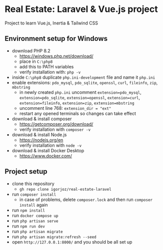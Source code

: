 # Real Estate: Laravel & Vue.js project
Project to learn Vue.js, Inertia & Tailwind CSS

## Environment setup for Windows
- download PHP 8.2
  - https://windows.php.net/download/
  - place in ```C:\php8```
  - add this to PATH variables
  - verify installation with: ```php -v```
- inside ```C:\php8``` duplicate ```php.ini-development``` file and name it ```php.ini```
- enable extensions: ```pdo_mysql```, ```pdo_sqlite```, ```openssl```, ```curl```, ```fileinfo```, ```zip```, ```mbstring```
  - in newly created ```php.ini``` uncomment ```extension=pdo_mysql```, ```extension=pdo_sqlite```, ```extension=openssl```, ```extension=curl```, ```extension=fileinfo```, ```extension=zip```, ```extension=mbstring```
  - uncomment line 768: ```extension_dir = "ext"```
  - restart any opened terminals so changes can take effect
- download & install composer
  - https://getcomposer.org/download/
  - verify installation with ```composer -v```
- download & install Node.js
  - https://nodejs.org/en
  - verify installation with ```node -v```
- download & install Docker Desktop
  - https://www.docker.com/

## Project setup
- clone this repository
  - ```gh repo clone igorjoz/real-estate-laravel```
- run ```composer install```
  - in case of problems, delete ```composer.lock``` and then run ```composer install``` again
- run ```npm install```
- run ```docker compose up```
- run ```php artisan serve```
- run ```npm run dev```
- run ```php artisan migrate```
- run ```php artisan migrate:refresh --seed```
- open ```http://127.0.0.1:8000/``` and you should be all set up
